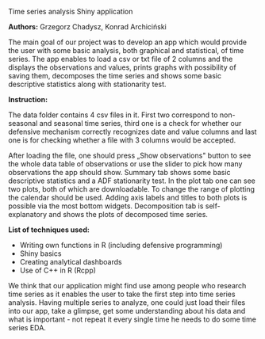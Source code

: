 Time series analysis Shiny application

**Authors:** Grzegorz Chadysz, Konrad Archiciński

The main goal of our project was to develop an app which would provide the user with some basic analysis, both graphical and statistical, of time series. The app enables to load a csv or txt file of 2 columns and the displays the observations and values, prints graphs with possibility of saving them, decomposes the time series and shows some basic descriptive statistics along with stationarity test.

**Instruction:**

The data folder contains 4 csv files in it. First two correspond to non-seasonal and seasonal time series, third one is a check for whether our defensive mechanism correctly recognizes date and value columns and last one is for checking whether a file with 3 columns would be accepted.

After loading the file, one should press „Show observations&quot; button to see the whole data table of observations or use the slider to pick how many observations the app should show. Summary tab shows some basic descriptive statistics and a ADF stationarity test. In the plot tab one can see two plots, both of which are downloadable. To change the range of plotting the calendar should be used. Adding axis labels and titles to both plots is possible via the most bottom widgets. Decomposition tab is self-explanatory and shows the plots of decomposed time series.

**List of techniques used:**

- Writing own functions in R (including defensive programming)
- Shiny basics
- Creating analytical dashboards
- Use of C++ in R (Rcpp)

We think that our application might find use among people who research time series as it enables the user to take the first step into time series analysis. Having multiple series to analyze, one could just load their files into our app, take a glimpse, get some understanding about his data and what is important - not repeat it every single time he needs to do some time series EDA.
